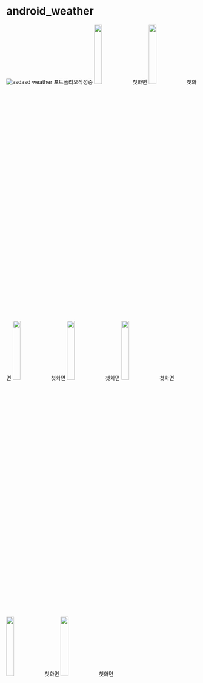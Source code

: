 # android_weather
![asdasd](https://user-images.githubusercontent.com/48806275/129286601-014e4e16-19ab-4401-a36e-f238a3afc617.png)
weather 포트폴리오작성중
<img src="https://user-images.githubusercontent.com/48806275/129467785-a2b1107f-dae6-40ed-bc15-25728f56e914.png " width="20%" height="20%"/>첫화면
<img src="https://user-images.githubusercontent.com/48806275/129467786-86a9deda-37f5-4fc5-b3fd-5383469b7413.png " width="20%" height="20%"/>첫화면
<img src="https://user-images.githubusercontent.com/48806275/129467780-408e8a8c-5368-4725-9ec2-5624f4e4a5cf.png " width="20%" height="20%"/>첫화면
<img src="https://user-images.githubusercontent.com/48806275/129467781-315f9462-4bb9-46e5-a24a-c24a8d102d0f.png " width="20%" height="20%"/>첫화면
<img src="https://user-images.githubusercontent.com/48806275/129467782-0c3d7b72-c84d-47f0-b13d-e0bf7594a680.png " width="20%" height="20%"/>첫화면
<img src="https://user-images.githubusercontent.com/48806275/129467783-175f6247-fd44-478e-98eb-5300ddbaae4c.png " width="20%" height="20%"/>첫화면
<img src="https://user-images.githubusercontent.com/48806275/129467784-c4d355ab-8f52-467b-bde0-84455ff00cef.png " width="20%" height="20%"/>첫화면
